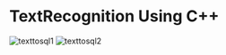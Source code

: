 # TextRecognition Using C++

![texttosql1](https://github.com/adiianand03/Text-recogniton-using-c--for-text-to-sql/assets/144247551/7b03dfb5-0608-47f0-808a-7832fe28b0d2)
![texttosql2](https://github.com/adiianand03/Text-recogniton-using-c--for-text-to-sql/assets/144247551/13fd3977-6aa7-42e1-aaa9-9acbae21b2b9)
